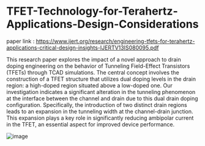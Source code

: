 # TFET-Technology-for-Terahertz-Applications-Design-Considerations


paper link : https://www.ijert.org/research/engineering-tfets-for-terahertz-applications-critical-design-insights-IJERTV13IS080095.pdf

This research paper explores the impact of a novel approach to drain doping engineering on the behavior of Tunneling Field-Effect Transistors (TFETs) through TCAD simulations. The central concept involves the construction of a TFET structure that utilizes dual doping levels in the drain region: a high-doped region situated above a low-doped one. Our investigation indicates a significant alteration in the tunneling phenomenon at the interface between the channel and drain due to this dual drain doping configuration. Specifically, the introduction of two distinct drain regions leads to an expansion in the tunneling width at the channel-drain junction. This expansion plays a key role in significantly reducing ambipolar current in the TFET, an essential aspect for improved device performance.

![image](https://github.com/user-attachments/assets/5abd98e6-eb34-4513-bf68-534acf600b40)


 
